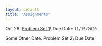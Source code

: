 ```yaml
---
layout: default
title: "Assignments"
---
```


Oct 28. [Problem Set 1](/assets/ProblemSet1.pdf)\\
Due Date: `11/15/2020` 


Some Other Date. Problem Set 2\\
Due Date:
